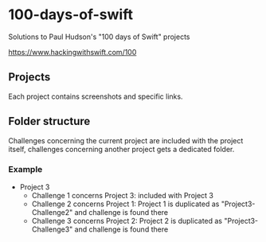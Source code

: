 # 100-days-of-swift

Solutions to Paul Hudson's "100 days of Swift" projects

https://www.hackingwithswift.com/100

## Projects

Each project contains screenshots and specific links.

## Folder structure

Challenges concerning the current project are included with the project itself, challenges concerning another project gets a dedicated folder.

### Example

- Project 3
  - Challenge 1 concerns Project 3: included with Project 3
  - Challenge 2 concerns Project 1: Project 1 is duplicated as "Project3-Challenge2" and challenge is found there
  - Challenge 3 concerns Project 2: Project 2 is duplicated as "Project3-Challenge3" and challenge is found there
